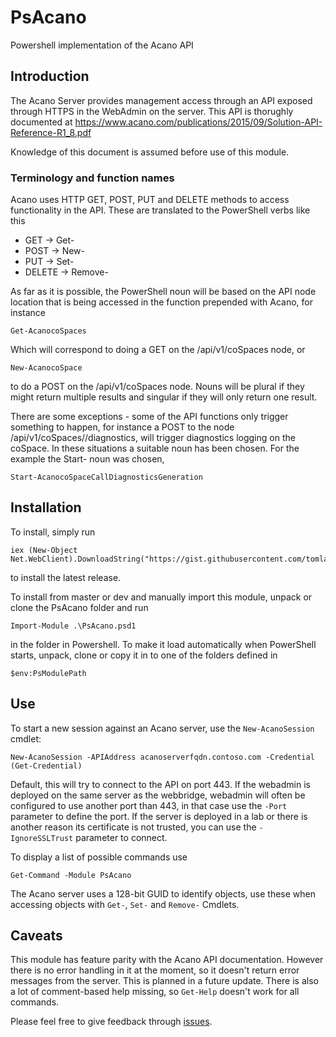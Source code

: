 # PsAcano
Powershell implementation of the Acano API

## Introduction
The Acano Server provides management access through an API exposed through HTTPS in the WebAdmin on the server. This API is thorughly documented at https://www.acano.com/publications/2015/09/Solution-API-Reference-R1_8.pdf

Knowledge of this document is assumed before use of this module.

### Terminology and function names
Acano uses HTTP GET, POST, PUT and DELETE methods to access functionality in the API. These are translated to the PowerShell verbs like this

- GET     -> Get-
- POST    -> New-
- PUT     -> Set-
- DELETE  -> Remove-

As far as it is possible, the PowerShell noun will be based on the API node location that is being accessed in the function prepended with Acano, for instance

```posh
Get-AcanocoSpaces
```
Which will correspond to doing a GET on the /api/v1/coSpaces node, or

```posh
New-AcanocoSpace
```
to do a POST on the /api/v1/coSpaces node. Nouns will be plural if they might return multiple results and singular if they will only return one result.

There are some exceptions - some of the API functions only trigger something to happen, for instance a POST to the node /api/v1/coSpaces/<coSpace id>/diagnostics, will trigger diagnostics logging on the coSpace. In these situations a suitable noun has been chosen. For the example the Start- noun was chosen,

```posh
Start-AcanocoSpaceCallDiagnosticsGeneration
```

## Installation

To install, simply run
```posh
iex (New-Object Net.WebClient).DownloadString("https://gist.githubusercontent.com/tomlarse/5f43bbe0e763cea379ca/raw/0c75c884c2d8899441d05c320d644e874eec282f/installmodule")
```
to install the latest release.

To install from master or dev and manually import this module, unpack or clone the PsAcano folder and run

```posh
Import-Module .\PsAcano.psd1
```

in the folder in Powershell. To make it load automatically when PowerShell starts, unpack, clone or copy it in to one of the folders defined in 

```posh
$env:PsModulePath
```

## Use

To start a new session against an Acano server, use the `New-AcanoSession` cmdlet:

```posh
New-AcanoSession -APIAddress acanoserverfqdn.contoso.com -Credential (Get-Credential)
```

Default, this will try to connect to the API on port 443. If the webadmin is deployed on the same server as the webbridge, webadmin will often be configured to use another port than 443, in that case use the `-Port` parameter to define the port. If the server is deployed in a lab or there is another reason its certificate is not trusted, you can use the `-IgnoreSSLTrust` parameter to connect.

To display a list of possible commands use

```posh
Get-Command -Module PsAcano
```

The Acano server uses a 128-bit GUID to identify objects, use these when accessing objects with `Get-`, `Set-` and `Remove-` Cmdlets.

## Caveats

This module has feature parity with the Acano API documentation. However there is no error handling in it at the moment, so it doesn't return error messages from the server. This is planned in a future update. There is also a lot of comment-based help missing, so `Get-Help` doesn't work for all commands.

Please feel free to give feedback through [issues](https://github.com/tomlarse/PsAcano/issues).
